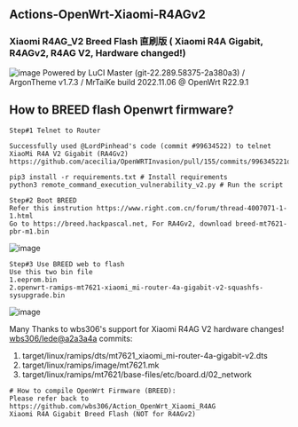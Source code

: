 ## Actions-OpenWrt-Xiaomi-R4AGv2
### Xiaomi R4AG_V2 Breed Flash 直刷版 ( Xiaomi R4A Gigabit, R4AGv2, R4AG V2, Hardware changed!)
![image](https://user-images.githubusercontent.com/117250841/200182184-1374ebfe-cca5-40fb-a7ca-4eaa1444f2f0.png)
Powered by LuCI Master (git-22.289.58375-2a380a3) / ArgonTheme v1.7.3 / MrTaiKe build 2022.11.06 @ OpenWrt R22.9.1


## How to BREED flash Openwrt firmware?
```
Step#1 Telnet to Router

Successfully used @LordPinhead's code (commit #99634522) to telnet XiaoMi R4A V2 Gigabit (RA4Gv2) 
https://github.com/acecilia/OpenWRTInvasion/pull/155/commits/996345221db8800a569093fd7ad5a642b160bcbc

pip3 install -r requirements.txt # Install requirements
python3 remote_command_execution_vulnerability_v2.py # Run the script
```

```
Step#2 Boot BREED 
Refer this instrution https://www.right.com.cn/forum/thread-4007071-1-1.html
Go to https://breed.hackpascal.net, For RA4Gv2, download breed-mt7621-pbr-m1.bin 
```
![image](https://user-images.githubusercontent.com/117250841/200181357-1ba254f4-51ad-4442-974e-de9b38519f25.jpeg)


```
Step#3 Use BREED web to flash 
Use this two bin file 
1.eeprom.bin
2.openwrt-ramips-mt7621-xiaomi_mi-router-4a-gigabit-v2-squashfs-sysupgrade.bin
```
![image](https://user-images.githubusercontent.com/117250841/200181428-b9628072-b1d6-4f23-a799-3b06c63c12bb.png)


Many Thanks to wbs306's support for Xiaomi R4AG V2  hardware changes!   [wbs306/lede@a2a3a4a](https://github.com/coolsnowwolf/lede/tree/a2a3a4a8d2b4c427e066200a8a64289fe4d6c281) commits: 
  1. target/linux/ramips/dts/mt7621_xiaomi_mi-router-4a-gigabit-v2.dts
  2. target/linux/ramips/image/mt7621.mk
  3. target/linux/ramips/mt7621/base-files/etc/board.d/02_network
```  
# How to compile OpenWrt Firmware (BREED): 
Please refer back to https://github.com/wbs306/Action_OpenWrt_Xiaomi_R4AG 
Xiaomi R4A Gigabit Breed Flash (NOT for R4AGv2)
```
